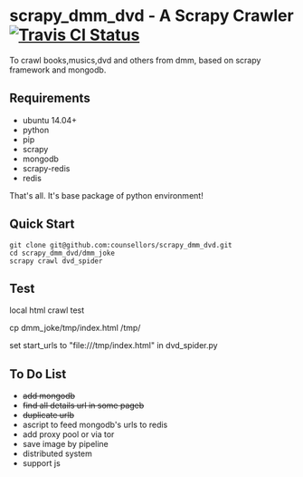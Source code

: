 scrapy_dmm_dvd - A Scrapy Crawler
[ ![Travis CI Status](https://travis-ci.org/counsellors/scrapy_dmm_dvd.svg?branch=master)](https://travis-ci.org/counsellors/scrapy_dmm_dvd)  
=========================
To crawl books,musics,dvd and others from dmm, based on scrapy framework and mongodb.

Requirements
------------

* ubuntu 14.04+
* python
* pip
* scrapy
* mongodb
* scrapy-redis
* redis

That's all. It's base package of python environment!


Quick Start
------------
```
git clone git@github.com:counsellors/scrapy_dmm_dvd.git
cd scrapy_dmm_dvd/dmm_joke
scrapy crawl dvd_spider
```

Test
------------

local html crawl test

cp dmm_joke/tmp/index.html /tmp/

set start_urls to "file:///tmp/index.html" in dvd_spider.py


To Do List
----------

- <s>add mongodb</s>
- <s>find all details url in some pageb</s>
- <s>duplicate urlb</s>
- ascript to feed mongodb's urls to redis
- add proxy pool or via tor
- save image by pipeline
- distributed system
- support js
